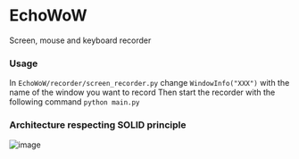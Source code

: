 # EchoWoW

Screen, mouse and keyboard recorder

### Usage 

In ```EchoWoW/recorder/screen_recorder.py``` change ```WindowInfo("XXX")``` with the name of the window you want to record
Then start the recorder with the following command ``` python main.py ```

### Architecture respecting SOLID principle

![image](https://github.com/Mrasipila/EchoWoW/assets/30113273/a3bcf805-f3e4-4057-9bca-53c070ab86ad)

